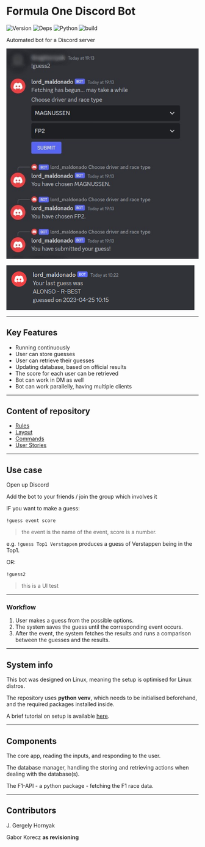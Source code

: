 # Formula One Discord Bot

![Version](https://img.shields.io/badge/version-0.1-green) ![Deps](https://img.shields.io/badge/dependencies-up_to_date-green) ![Python](https://img.shields.io/badge/python-3.10-yellow) ![build](https://img.shields.io/badge/build-passing-yellow)

Automated bot for a Discord server

![screenshot from Discord](docs/images/screenShot_guess2.jpg)

![screenshot from Discord](docs/images/screenShot_showlast2.png)

---

## Key Features

- Running continuously
- User can store guesses
- User can retrieve their guesses
- Updating database, based on official results
- The score for each user can be retrieved
- Bot can work in DM as well
- Bot can work parallelly, having multiple clients

---

## Content of repository

- [Rules](docs/rulebook.md)
- [Layout](docs/layout.md)
- [Commands](docs/commands.md)
- [User Stories](docs/user_stories.md)

---

## Use case

Open up Discord

Add the bot to your friends / join the group which involves it

IF you want to make a guess:

`!guess event score`

> the event is the name of the event, score is a number.

e.g. `!guess Top1 Verstappen` produces a guess of Verstappen being in the Top1.

OR:

`!guess2`

> this is a UI test

---

### Workflow

1. User makes a guess from the possible options.
2. The system saves the guess until the corresponding event occurs.
3. After the event, the system fetches the results and runs a comparison between the guesses and the results.

---

## System info

This bot was designed on Linux, meaning the setup is optimised for Linux distros.

The repository uses **python venv**, which needs to be initialised beforehand, and the required packages installed inside.  

A brief tutorial on setup is available [here](docs/setup.md).

---

## Components

The core app, reading the inputs, and responding to the user.

The database manager, handling the storing and retrieving actions when dealing with the database(s).

The F1-API - a python package - fetching the F1 race data.

---

## Contributors

J. Gergely Hornyak

Gabor Korecz **as revisioning**

